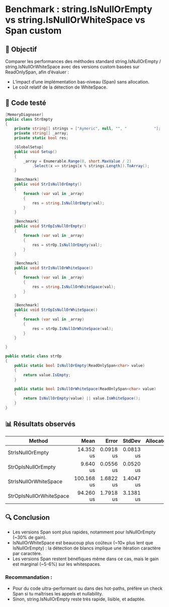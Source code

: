 # Benchmark : string.IsNullOrEmpty vs string.IsNullOrWhiteSpace vs Span custom

## 🎯 Objectif

Comparer les performances des méthodes standard string.IsNullOrEmpty / string.IsNullOrWhiteSpace avec des versions custom basées sur ReadOnlySpan<char>, afin d’évaluer :
- L’impact d’une implémentation bas-niveau (Span) sans allocation.
- Le coût relatif de la détection de WhiteSpace.

## 🧱 Code testé

```csharp
[MemoryDiagnoser]
public class StrEmpty
{
    private string[] strings = ["Aymeric", null, "", "            "];
    private string[] _array;
    private static bool res;

    [GlobalSetup]
    public void Setup()
    {
        _array = Enumerable.Range(0, short.MaxValue / 2)
            .Select(x => strings[x % strings.Length]).ToArray();
    }

    [Benchmark]
    public void StrIsNullOrEmpty()
    {
        foreach (var val in _array)
        {
            res = string.IsNullOrEmpty(val);
        }
    }

    [Benchmark]
    public void StrOpIsNullOrEmpty()
    {
        foreach (var val in _array)
        {
            res = strOp.IsNullOrEmpty(val);
        }
    }

    [Benchmark]
    public void StrIsNullOrWhiteSpace()
    {
        foreach (var val in _array)
        {
            res = string.IsNullOrWhiteSpace(val);
        }
    }

    [Benchmark]
    public void StrOpIsNullOrWhiteSpace()
    {
        foreach (var val in _array)
        {
            res = strOp.IsNullOrWhiteSpace(val);
        }
    }

}

public static class strOp
{
    public static bool IsNullOrEmpty(ReadOnlySpan<char> value)
    {
        return value.IsEmpty;
    }
    
    public static bool IsNullOrWhiteSpace(ReadOnlySpan<char> value)
    {
        return IsNullOrEmpty(value) || value.IsWhiteSpace();
    }
}
```

## 📊 Résultats observés

| Method                  | Mean       | Error     | StdDev    | Allocated |
|------------------------ |-----------:|----------:|----------:|----------:|
| StrIsNullOrEmpty        |  14.352 us | 0.0918 us | 0.0813 us |         - |
| StrOpIsNullOrEmpty      |   9.640 us | 0.0556 us | 0.0520 us |         - |
| StrIsNullOrWhiteSpace   | 100.168 us | 1.6822 us | 1.4047 us |         - |
| StrOpIsNullOrWhiteSpace |  94.260 us | 1.7918 us | 3.1381 us |         - |

## 🔍 Conclusion

- Les versions Span<char> sont plus rapides, notamment pour IsNullOrEmpty (~30% de gain).
- IsNullOrWhiteSpace est beaucoup plus coûteux (~10× plus lent que IsNullOrEmpty) : la détection de blancs implique une itération caractère par caractère.
- Les versions Span restent bénéfiques même dans ce cas, mais le gain est marginal (~5-6%) sur les whitespaces.

### Recommandation :

- Pour du code ultra-performant ou dans des hot-paths, préfère un check Span si tu maîtrises les appels et nullability.
- Sinon, string.IsNullOrEmpty reste très rapide, lisible, et adaptée.